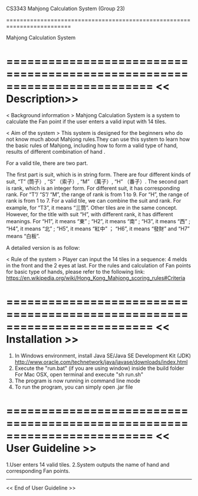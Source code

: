 CS3343 Mahjong Calculation System (Group 23)

=========================================================================

Mahjong Calculation System

=========================================================================
<< Description>>
=========================================================================

< Background information > 
Mahjong Calculation System is a system to calculate the Fan point if the user enters a valid input with 14 tiles.


< Aim of the system >
This system is designed for the beginners who do not know much about Mahjong rules.They can use this system to learn how the basic rules of Mahjong, including how to form a valid type of hand, results of different combination of hand .


<Using the system>
For a valid tile, there are two part. 

The first part is suit, which is in string form. There are four different kinds of suit, “T” (筒子）, “S” （索子）, “M” （萬子）, “H” （番子）.
The second part is rank, which is an integer form. For different suit, it has corresponding rank. For “T”/ “S”/ “M”, the range of rank is from 1 to 9. For “H”, the range of rank is from 1 to 7. 
For a valid tile, we can combine the suit and rank. For example, for “T3”, it means “三筒”. Other tiles are in the same concept. However, for the title with suit “H”, with different rank, it has different meanings. For “H1”, it means “東” ; “H2”, it means “南“ ; “H3”, it means “西” ; “H4”, it means “北” ; “H5”, it means “紅中” ； “H6”, it means “發財” and “H7” means “白板”.

A detailed version is as follow:


< Rule of the system >
Player can input the 14 tiles in a sequence: 4 melds in the front and the 2 eyes at last.
For the rules and calculation of Fan points for basic type of hands, please refer to the following link:
https://en.wikipedia.org/wiki/Hong_Kong_Mahjong_scoring_rules#Criteria

=========================================================================
<< Installation >>
=========================================================================

1. In Windows environment, install Java SE/Java SE Development Kit (JDK)
http://www.oracle.com/technetwork/java/javase/downloads/index.html
2. Execute the "run.bat" (if you are using window) inside the build folder
For Mac OSX, open terminal and execute "sh run.sh"
3. The program is now running in command line mode
4. To run the program, you can simply open .jar file

=========================================================================
<< User Guideline >>
=========================================================================
1.User enters 14 valid tiles.
2.System outputs the name of hand and corresponding Fan points.


-----------------------------------------------------------------------
<< End of User Guideline >>



